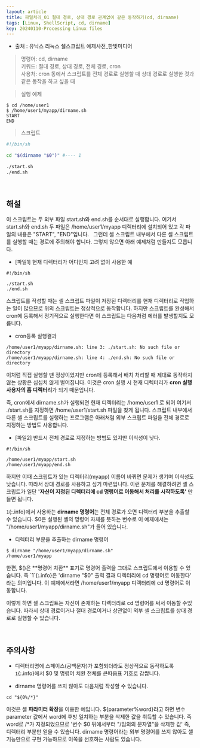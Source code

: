 ```yaml
---
layout: article
title: 파일처리_01 절대 경로, 상대 경로 관계없이 같은 동작하기(cd, dirname)
tags: [Linux, ShellScript, cd, dirname]
key: 20240110-Processing Linux files
---
```


- 출처 : 유닉스 리눅스 쉘스크립트 예제사전_한빛미디어

> 명령어: cd, dirname   
> 키워드: 절대 경로, 상대 경로, 전체 경로, cron  
> 사용처: cron 동에서 스크립트를 전체 경로로 실행할 때 상대 경로로 실행한 것과 같은 동작을 하고 싶을 때  

> 실행 예제  

```
$ cd /home/user1
$ /home/user1/myapp/dirname.sh
START
END
```

> 스크립트

```bash
#!/bin/sh
 
cd "$(dirname "$0")" #---- 1
 
./start.sh
./end.sh
```

&nbsp;
&nbsp;

## **해설** 

이 스크립트는 두 외부 파일 start.sh와 end.sh를 순서대로 실행합니다. 여기서 start.sh와 end.sh 두 파일은 /home/user1/myapp 디렉터리에 설치되어 있고 각 파일의 내용은 "START", "END"입니다.
 
그런데 셸 스크립트 내부에서 다른 셸 스크립트를 실행할 때는 경로에 주의해야 합니다. 그렇지 않으면 아래 예제처럼 만들지도 모릅니다.

- [파일1] 현재 디렉터리가 어디인지 고려 없이 사용한 예

```
#!/bin/sh

./start.sh
./end.sh
```

스크립트를 작성할 때는 셸 스크립트 파일이 저장된 디렉터리를 현재 디렉터리로 작업하는 일이 많으므로 위의 스크립트는 정상적으로 동작합니다. 하지만 스크립트를 완성해서 cron에 등록해서 정기적으로 실행한다면 이 스크립트는 다음처럼 에러를 발생할지도 모릅니다.

- cron등록 실행결과

```
/home/user1/myapp/dirname.sh: line 3: ./start.sh: No such file or directory
/home/user1/myapp/dirname.sh: line 4: ./end.sh: No such file or directory
```

이처럼 직접 실행할 땐 정상이었지만 cron에 등록해서 배치 처리할 때 제대로 동작하지 않는 상황은 심심치 않게 벌어집니다. 이것은 cron 실행 시 현재 디렉터리가 **cron 실행 사용자의 홈 디렉터리**가 되기 때문입니다. 

즉, cron에서 dirname.sh가 실행되면 현재 디렉터리는 /home/user1 로 되어 여기서 ./start.sh를 지정하면 /home/user1/start.sh 파일을 찾게 됩니다. 스크립트 내부에서 다른 셸 스크립트를 실행하는 프로그램은 아래처럼 외부 스크립트 파일을 전체 경로로 지정하는 방법도 사용합니다.

- [파일2] 반드시 전체 경로로 지정하는 방법도 있지만 이식성이 낮다.

```
#!/bin/sh
 
/home/user1/myapp/start.sh
/home/user1/myapp/end.sh
```

하지만 이때 스크립트가 있는 디렉터리(myapp) 이름이 바뀌면 문제가 생기며 이식성도 낮습니다. 따라서 상대 경로를 사용하고 싶기 마련입니다. 이런 문제를 해결하려면 셸 스크립트가 일단 **'자신이 지정된 디렉터리에 cd 명령어로 이동해서 처리를 시작하도록'** 만들면 됩니다.

`1`{:.info}에서 사용하는 **dirname 명령어**는 전체 경로가 오면 디렉터리 부분을 추출할 수 있습니다. $0은 실행된 셸의 명령어 자체를 뜻하는 변수로 이 예제에서는 "/home/user1/myapp/dirname.sh"가 들어 있습니다.

- 디렉터리 부분을 추출하는 dirname 명령어

```
$ dirname "/home/user1/myapp/dirname.sh"
/home/user1/myapp
```

한편, $()은 **명령어 치환** 표기로 명령어 출력을 그대로 스크립트에서 이용할 수 있습니다. 즉 `1`{:.info}은 'dirname "$0" 출력 결과 디렉터리에 cd 명령어로 이동한다' 라는 의미입니다. 이 예제에서라면 /home/user1/myapp 디렉터리에 cd 명령어로 이동합니다.

이렇게 하면 셸 스크립트는 자신이 존재하는 디렉터리로 cd 명령어를 써서 이동할 수있습니다. 따라서 상대 경로이거나 절대 경로이거나 상관없이 외부 셸 스크립트를 상대 경로로 실행할 수 있습니다.

&nbsp;
&nbsp;

## **주의사항**

- 디렉터리명에 스페이스(공백문자)가 포함되더라도 정상적으로 동작하도록 `1`{:.info}에서 $0 및 명령어 치환 전체를 큰따옴표 기호로 감쌉니다.

- dirname 명령어를 쓰지 않아도 다음처럼 작성할 수 있습니다.

```
cd "${0%/*}"
```

이것은 셸 **파라미터 확장**을 이용한 예입니다. ${parameter%word}라고 하면 변수 parameter 값에서 word에 후방 일치하는 부분을 삭제한 값을 취득할 수 있습니다. 즉 word로 /*가 지정되었으므로 '변수 $0 뒤에서부터 "/임의의 문자열"을 삭제한 값' 즉, 디렉터리 부분만 얻을 수 있습니다. dirname 명령어라는 외부 명령어를 쓰지 않아도 셸 기능만으로 구현 가능하므로 이쪽을 선호하는 사람도 있습니다.
